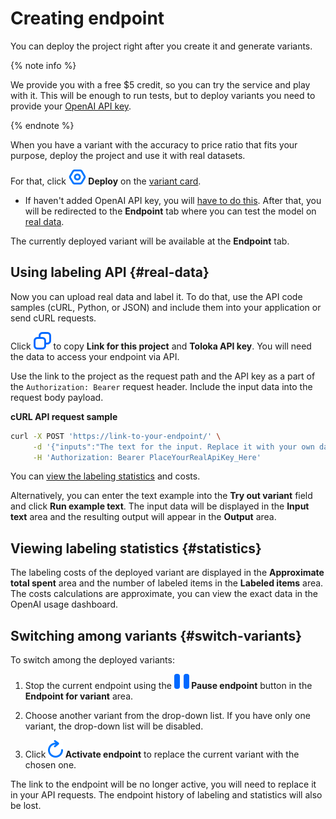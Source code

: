 # Creating endpoint

You can deploy the project right after you create it and generate variants.

{% note info %}

We provide you with a free $5 credit, so you can try the service and play with it. This will be enough to run tests, but to deploy variants you need to provide your [OpenAI API key](api-key.md).

{% endnote %}

When you have a variant with the accuracy to price ratio that fits your purpose, deploy the project and use it with real datasets.

For that, click **![Deploy](_images/deploy.svg) Deploy** on the [variant card](variants.md).

- If haven't added OpenAI API key, you will [have to do this](api-key.md). After that, you will be redirected to the **Endpoint** tab where you can test the model on [real data](#real-data).

The currently deployed variant will be available at the **Endpoint** tab.

## Using labeling API {#real-data}

Now you can upload real data and label it. To do that, use the API code samples (cURL, Python, or JSON) and include them into your application or send cURL requests.

Click ![Copy text](_images/copy-blue.svg) to copy **Link for this project** and **Toloka API key**. You will need the data to access your endpoint via API.

Use the link to the project as the request path and the API key as a part of the `Authorization: Bearer` request header. Include the input data into the request body payload.

**cURL API request sample**

```bash
curl -X POST 'https://link-to-your-endpoint/' \
     -d '{"inputs":"The text for the input. Replace it with your own data."}' \
     -H 'Authorization: Bearer PlaceYourRealApiKey_Here'
```

You can [view the labeling statistics](#statistics) and costs.

Alternatively, you can enter the text example into the **Try out variant** field and click **Run example text**. The input data will be displayed in the **Input text** area and the resulting output will appear in the **Output** area.

## Viewing labeling statistics {#statistics}

The labeling costs of the deployed variant are displayed in the **Approximate total spent** area and the number of labeled items in the **Labeled items** area. The costs calculations are approximate, you can view the exact data in the OpenAI usage dashboard.

## Switching among variants {#switch-variants}

To switch among the deployed variants:

1. Stop the current endpoint using the **![Pause](_images/pause.svg) Pause endpoint** button in the **Endpoint for variant** area.

1. Choose another variant from the drop-down list. If you have only one variant, the drop-down list will be disabled.

1. Click **![Activate](_images/reload.svg) Activate endpoint** to replace the current variant with the chosen one.

The link to the endpoint will be no longer active, you will need to replace it in your API requests. The endpoint history of labeling and statistics will also be lost.